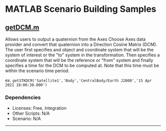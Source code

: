 # MATLAB Scenario Building Samples

## [getDCM.m](getDCM.m)

Allows users to output a quaternion from the Axes Choose Axes data provider and convert that quaternion into a Direction Cosine Matrix (DCM). The user first specifies and object and coordinate system that will be the system of interest or the "to" system in the transformation. Then specifies a coordinate system that will be the reference or "from" system and finally specifies a time for the DCM to be computed at. Note that this time must be within the scenario time period.

ex. `getSTKDCM('Satellite1','Body','CentralBody/Earth J2000','15 Apr 2021 18:00:30.000')`

### Dependencies

* Licenses: Free, Integration
* Other Scripts: N/A
* Scenario: N/A

---